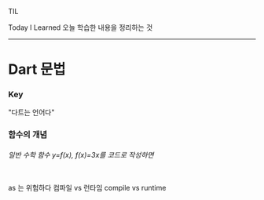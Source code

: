 TIL

Today I Learned
오늘 학습한 내용을 정리하는 것
***

Dart 문법
========

### Key
"다트는 언어다"
### 함수의 개념
###### 일반 수학 함수 y=f(x), f(x)=3x를 코드로 작성하면  
```dart
```

as 는 위험하다
컴파일 vs 런타임
compile vs runtime
